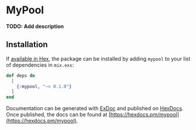 # MyPool

**TODO: Add description**

## Installation

If [available in Hex](https://hex.pm/docs/publish), the package can be installed
by adding `mypool` to your list of dependencies in `mix.exs`:

```elixir
def deps do
  [
    {:mypool, "~> 0.1.0"}
  ]
end
```

Documentation can be generated with [ExDoc](https://github.com/elixir-lang/ex_doc)
and published on [HexDocs](https://hexdocs.pm). Once published, the docs can
be found at [https://hexdocs.pm/mypool](https://hexdocs.pm/mypool).


